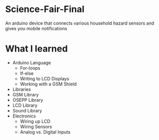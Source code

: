 # Science-Fair-Final
An arduino device that connects various household hazard sensors and gives you mobile notifications

# What I learned
* Arduino Language
  * For-loops
  * If-else
  * Writing to LCD Displays
  * Working with a GSM Shield
* Libraries
 * GSM Library
 * OSEPP Library
 * LCD Library
 * Sound Library
* Electronics
  * Wiring up LCD
  * Wiring Sensors
  * Analog vs. Digital Inputs
